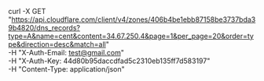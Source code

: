 curl -X GET "https://api.cloudflare.com/client/v4/zones/406b4be1ebb87158be3737bda39b4820/dns_records?type=A&name=cent&content=34.67.250.4&page=1&per_page=20&order=type&direction=desc&match=all" \
     -H "X-Auth-Email: test@gmail.com" \
     -H "X-Auth-Key: 44d80b95daccdfad5c2310eb135ff7d583197" \
     -H "Content-Type: application/json"